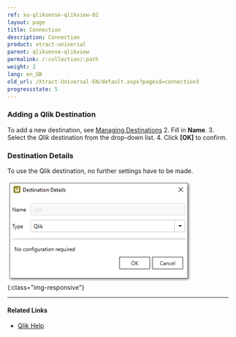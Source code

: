 ```yaml
---
ref: xu-qliksense-qlikview-02
layout: page
title: Connection
description: Connection
product: xtract-universal
parent: qliksense-qlikview
permalink: /:collection/:path
weight: 2
lang: en_GB
old_url: /Xtract-Universal-EN/default.aspx?pageid=connection3
progressstate: 5
---
```


### Adding a Qlik Destination
To add a new destination, see [Managing Destinations](../managing-destinations)
2. Fill in **Name**.
3. Select the *Qlik* destination from the drop-down list.
4. Click **[OK]** to confirm.

### Destination Details
To use the Qlik destination, no further settings have to be made.

![XU_qlik_destination](/img/content/XU_qlik_destination.png){:class="img-responsive"}

*****
#### Related Links

- [Qlik Help](https://help.qlik.com/)
